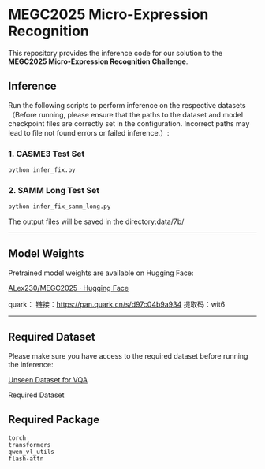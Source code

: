 # MEGC2025 Micro-Expression Recognition

This repository provides the inference code for our solution to the **MEGC2025 Micro-Expression Recognition Challenge**.

## Inference

Run the following scripts to perform inference on the respective datasets（Before running, please ensure that the paths to the dataset and model checkpoint files are correctly set in the configuration. Incorrect paths may lead to file not found errors or failed inference.）:

### 1. CASME3 Test Set

```bash
python infer_fix.py
```

### 2. SAMM Long Test Set

```bash
python infer_fix_samm_long.py
```

The output files will be saved in the directory:data/7b/

------

## Model Weights

Pretrained model weights are available on Hugging Face:

 [ALex230/MEGC2025 · Hugging Face](https://huggingface.co/ALex230/MEGC2025)

quark：
链接：https://pan.quark.cn/s/d97c04b9a934
提取码：wit6

------

## Required Dataset

Please make sure you have access to the required dataset before running the inference:

[Unseen Dataset for VQA](https://megc2025.github.io/challenge.html)

Required Dataset

## Required Package

```
torch
transformers
qwen_vl_utils
flash-attn
```

